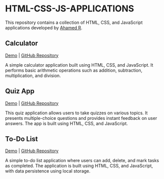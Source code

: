 # HTML-CSS-JS-APPLICATIONS

This repository contains a collection of HTML, CSS, and JavaScript applications developed by [Ahamed R](https://github.com/ahamedr08).

## Calculator

[Demo](https://ahamedr08.github.io/Calculator/) | [GitHub Repository](https://github.com/ahamedr08/Calculator/)

A simple calculator application built using HTML, CSS, and JavaScript. It performs basic arithmetic operations such as addition, subtraction, multiplication, and division.

## Quiz App

[Demo](https://ahamedr08.github.io/Quiz-App/) | [GitHub Repository](https://github.com/ahamedr08/Quiz-App/)

This quiz application allows users to take quizzes on various topics. It presents multiple-choice questions and provides instant feedback on user answers. The app is built using HTML, CSS, and JavaScript.

## To-Do List

[Demo](https://ahamedr08.github.io/To-Do-List/) | [GitHub Repository](https://github.com/ahamedr08/To-Do-List)

A simple to-do list application where users can add, delete, and mark tasks as completed. The application is built using HTML, CSS, and JavaScript, with data persistence using local storage.
